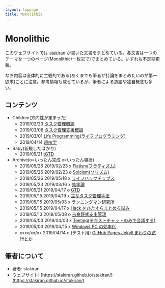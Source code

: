 ```yaml
---
layout: toppage
title: Monolithic
---
```


# Monolithic
このウェブサイトでは [stakiran](https://stakiran.github.io/stakiran/) が書いた文書をまとめている。各文書は一つのテーマを一つのページ(Monolithic/一枚岩で)でまとめている。いずれも不定期更新。

なお内容は全体的に主観的である(あくまでも筆者が持論をまとめたいのが第一欲求)ことに注意。参考情報も載せているが、筆者による造語や独自概念も多い。

## コンテンツ
- Children(方向性が定まった)
  - 2019/02/23 [タスク管理概論](task_management.md)
  - 2019/03/08 [タスク管理支援概論](task_management_support.md)
  - 2019/03/01 [Life Programming(ライフプログラミング)](life_programming.md)
  - 2019/04/14 [趣味学](hobbilogy.md)
- Baby(新規したばかり)
  - 2019/05/21 [tGTD](tgtd.md)
- Archive(o=いったん完成 x=いったん頓挫)
  - 2019/05/26 2019/02/23 x [Flatism(フラティズム)](flatism.md)
  - 2019/05/26 2019/02/23 o [Soloism(ソリズム)](soloism.md)
  - 2019/05/26 2019/05/18 x [ライフハックチップス](lifehack_tips.md)
  - 2019/05/23 2019/03/16 x [効率論](efficy.md)
  - 2019/05/21 2019/04/17 o [GTD](gtd.md)
  - 2019/05/15 2019/04/19 x [主なタスク管理手法](task_management_methods.md)
  - 2019/05/15 2019/05/03 x [ランニングマン研究所](runningman.md)
  - 2019/05/15 2019/04/17 x [Hack をひたすらまとめる試み](hacks.md)
  - 2019/05/13 2019/05/08 o [吉良野式支出管理](staspecon.md)
  - 2019/05/03 2019/04/03 x [Teeting(テキストチャットのみで会議する)](teeting.md)
  - 2019/05/03 2019/04/15 x [Windows PC の効率化](efficy_windows.md)
  - xxxx/xx/xx 2019/04/14 o (テスト用) [GitHub Pages Jekyll まわりの試行とか](test_githuboages_jekyll.md)

## 筆者について
- 著者: stakiran
- ウェブサイト: [https://stakiran.github.io/stakiran/](https://stakiran.github.io/stakiran/)
